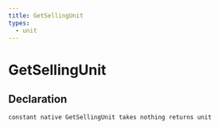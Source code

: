 ```yaml
---
title: GetSellingUnit
types:
  - unit
---
```


# GetSellingUnit

## Declaration

```
constant native GetSellingUnit takes nothing returns unit
```